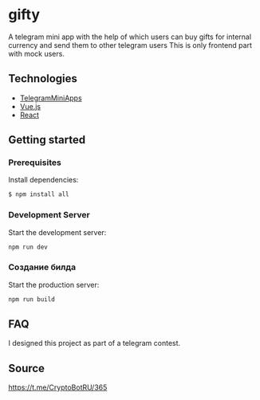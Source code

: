 # gifty 
A telegram mini app with the help of which users can buy gifts for internal currency and send them to other telegram users
This is only frontend part with mock users. 

## Technologies
- [TelegramMiniApps](https://core.telegram.org/bots/webapps#initializing-mini-apps)
- [Vue.js](https://vuejs.org)
- [React](https://react.dev)


## Getting started

### Prerequisites
Install dependencies:
```sh
$ npm install all
```

### Development Server
Start the development server:
```sh
npm гun dev
```

### Создание билда
Start the production server:
```sh
npm run build
```

## FAQ 
I designed this project as part of a telegram contest. 

## Source
https://t.me/CryptoBotRU/365
